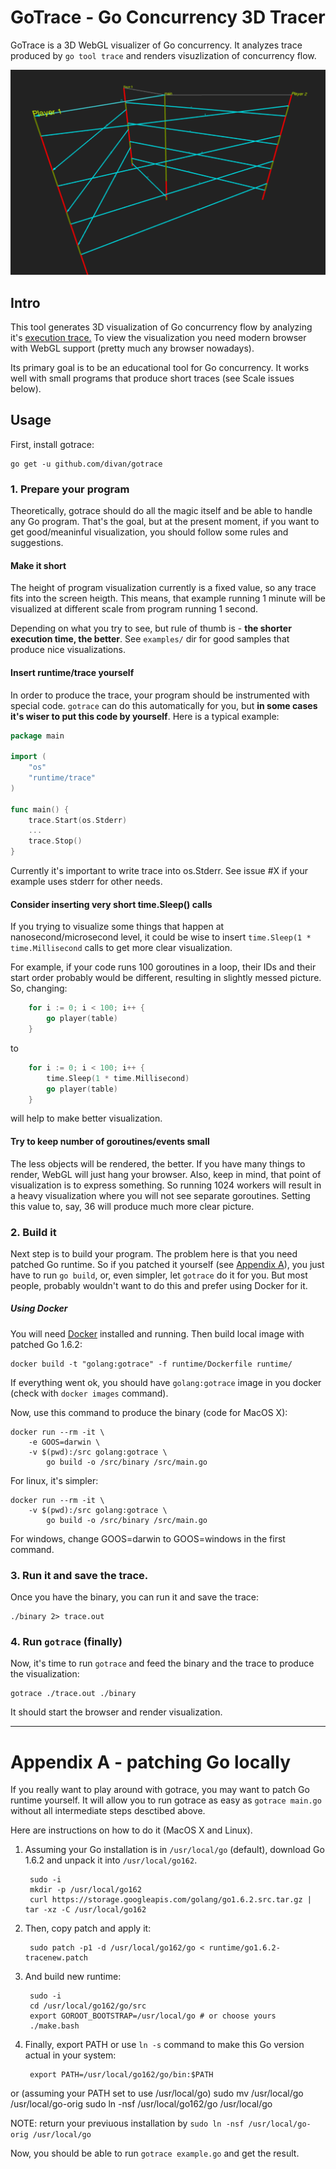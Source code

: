 # GoTrace - Go Concurrency 3D Tracer

GoTrace is a 3D WebGL visualizer of Go concurrency. It analyzes trace produced by `go tool trace` and renders visuzlization of concurrency flow.

![](images/demo.png)

## Intro

This tool generates 3D visualization of Go concurrency flow by analyzing it's [execution trace.](https://docs.google.com/document/u/1/d/1FP5apqzBgr7ahCCgFO-yoVhk4YZrNIDNf9RybngBc14/pub) To view the visualization you need modern browser with WebGL support (pretty much any browser nowadays).

Its primary goal is to be an educational tool for Go concurrency. It works well with small programs that produce short traces (see Scale issues below). 

## Usage
First, install gotrace:

    go get -u github.com/divan/gotrace
    
### 1. Prepare your program

Theoretically, gotrace should do all the magic itself and be able to handle any Go program. That's the goal, but at the present moment, if you want to get good/meaninful visualization, you should follow some rules and suggestions.

#### Make it short
The height of program visualization currently is a fixed value, so any trace fits into the screen heigth. This means, that example running 1 minute will be visualized at different scale from program running 1 second.

Depending on what you try to see, but rule of thumb is - **the shorter execution time, the better**. See `examples/` dir for good samples that produce nice visualizations.

#### Insert runtime/trace yourself
In order to produce the trace, your program should be instrumented with special code. `gotrace` can do this automatically for you, but **in some cases it's wiser to put this code by yourself**. Here is a typical example:

```go
package main

import (
	"os"
	"runtime/trace"
)

func main() {
	trace.Start(os.Stderr)
	...
	trace.Stop()
}
```

Currently it's important to write trace into os.Stderr. See issue #X if your example uses stderr for other needs.

#### Consider inserting very short time.Sleep() calls
If you trying to visualize some things that happen at nanosecond/microsecond level, it could be wise to insert `time.Sleep(1 * time.Millisecond` calls to get more clear visualization.

For example, if your code runs 100 goroutines in a loop, their IDs and their start order probably would be different, resulting in slightly messed picture. So, changing:

```go
	for i := 0; i < 100; i++ {
		go player(table)
	}
```
to

```go
	for i := 0; i < 100; i++ {
		time.Sleep(1 * time.Millisecond)
		go player(table)
	}
```

will help to make better visualization.

#### Try to keep number of goroutines/events small
The less objects will be rendered, the better. If you have many things to render, WebGL will just hang your browser. Also, keep in mind, that point of visualization is to express something. So running 1024 workers will result in a heavy visualization where you will not see separate goroutines. Setting this value to, say, 36 will produce much more clear picture.

### 2. Build it
Next step is to build your program. The problem here is that you need patched Go runtime. So if you patched it yourself (see [Appendix A](#Appendix~A)), you just have to run `go build`, or, even simpler, let `gotrace` do it for you. But most people, probably wouldn't want to do this and prefer using Docker for it.

##### Using Docker

You will need [Docker](https://docs.docker.com/engine/userguide/)  installed and running. Then build local image with patched Go 1.6.2:

    docker build -t "golang:gotrace" -f runtime/Dockerfile runtime/
    
If everything went ok, you should have `golang:gotrace` image in you docker (check with `docker images` command).
 
Now, use this command to produce the binary (code for MacOS X):

    docker run --rm -it \
    	-e GOOS=darwin \
    	-v $(pwd):/src golang:gotrace \
    		go build -o /src/binary /src/main.go
    		
For linux, it's simpler:

    docker run --rm -it \
    	-v $(pwd):/src golang:gotrace \
    		go build -o /src/binary /src/main.go
    		
For windows, change GOOS=darwin to GOOS=windows in the first command.

### 3. Run it and save the trace.
Once you have the binary, you can run it and save the trace:

    ./binary 2> trace.out
    
### 4. Run `gotrace` (finally)
Now, it's time to run `gotrace` and feed the binary and the trace to produce the visualization:

    gotrace ./trace.out ./binary
    
It should start the browser and render visualization.

---

# Appendix A - patching Go locally
If you really want to play around with gotrace, you may want to patch Go runtime yourself. It will allow you to run gotrace as easy as `gotrace main.go` without all intermediate steps desctibed above.

Here are instructions on how to do it (MacOS X and Linux).

1. Assuming your Go installation is in `/usr/local/go` (default), download Go 1.6.2 and unpack it into `/usr/local/go162`.

        sudo -i
        mkdir -p /usr/local/go162
        curl https://storage.googleapis.com/golang/go1.6.2.src.tar.gz | tar -xz -C /usr/local/go162

2. Then, copy patch and apply it:

        sudo patch -p1 -d /usr/local/go162/go < runtime/go1.6.2-tracenew.patch
        
3. And build new runtime:

        sudo -i
        cd /usr/local/go162/go/src
        export GOROOT_BOOTSTRAP=/usr/local/go # or choose yours
        ./make.bash

4. Finally, export PATH or use `ln -s` command to make this Go version actual in your system:

		export PATH=/usr/local/go162/go/bin:$PATH
or (assuming your PATH set to use /usr/local/go)
		sudo mv /usr/local/go /usr/local/go-orig
		sudo ln -nsf /usr/local/go162/go /usr/local/go
		
NOTE: return your previuous installation by `sudo ln -nsf /usr/local/go-orig /usr/local/go`

Now, you should be able to run `gotrace example.go` and get the result.
        


